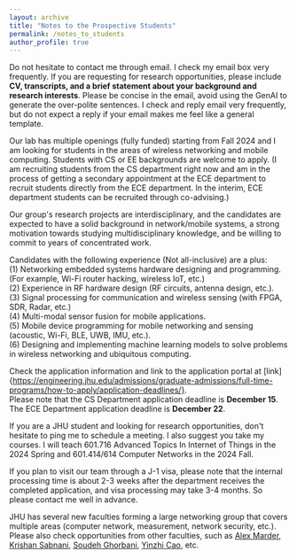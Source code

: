```yaml
---
layout: archive
title: "Notes to the Prospective Students"
permalink: /notes_to_students
author_profile: true
---
```


Do not hesitate to contact me through email. I check my email box very frequently. If you are requesting for research opportunities, please include **CV, transcripts, and a brief statement about your background and research interests**. Please be concise in the email, avoid using the GenAI to generate the over-polite sentences. I check and reply email very frequently, but do not expect a reply if your email makes me feel like a general template.  

Our lab has multiple openings (fully funded) starting from Fall 2024 and I am looking for students in the areas of wireless networking and mobile computing. Students with CS or EE backgrounds are welcome to apply. (I am recruiting students from the CS department right now and am in the process of getting a secondary appointment at the ECE department to recruit students directly from the ECE department. In the interim, ECE department students can be recruited through co-advising.)  

Our group's research projects are interdisciplinary, and the candidates are expected to have a solid background in network/mobile systems, a strong motivation towards studying multidisciplinary knowledge, and be willing to commit to years of concentrated work.  

Candidates with the following experience (Not all-inclusive) are a plus:  
(1) Networking embedded systems hardware designing and programming. (For example, Wi-Fi router hacking, wireless IoT, etc.)  
(2) Experience in RF hardware design (RF circuits, antenna design, etc.).  
(3) Signal processing for communication and wireless sensing (with FPGA, SDR, Radar, etc.)  
(4) Multi-modal sensor fusion for mobile applications.  
(5) Mobile device programming for mobile networking and sensing (acoustic, Wi-Fi, BLE, UWB, IMU, etc.).  
(6) Designing and implementing machine learning models to solve problems in wireless networking and ubiquitous computing.  

Check the application information and link to the application portal at [link]{https://engineering.jhu.edu/admissions/graduate-admissions/full-time-programs/how-to-apply/application-deadlines/}.  
Please note that the CS Department application deadline is **December 15**. The ECE Department application deadline is **December 22**.  

If you are a JHU student and looking for research opportunities, don't hesitate to ping me to schedule a meeting. I also suggest you take my courses. I will teach 601.716 Advanced Topics In Internet of Things in the 2024 Spring and 601.414/614 Computer Networks in the 2024 Fall.  

If you plan to visit our team through a J-1 visa, please note that the internal processing time is about 2-3 weeks after the department receives the completed application, and visa processing may take 3-4 months. So please contact me well in advance.  

JHU has several new faculties forming a large networking group that covers multiple areas (computer network, measurement, network security, etc.). Please also check opportunities from other faculties, such as [Alex Marder](https://alexmarder.github.io/), [Krishan Sabnani](https://www.cs.jhu.edu/faculty/krishan-sabnani-2/), [Soudeh Ghorbani](http://soudeh.net/#home), [Yinzhi Cao](http://yinzhicao.org/), etc.  
